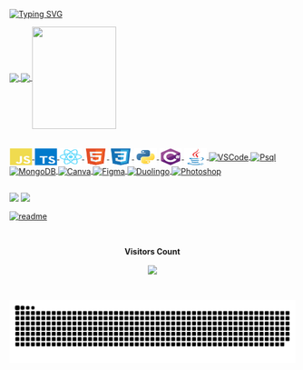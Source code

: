 [![Typing SVG](https://readme-typing-svg.herokuapp.com/?color=FF33C1&size=35&center=true&vCenter=true&width=1000&lines=HI,+My+name+is+Thayssa+Lima;I'm+19+years+old;I'm+from+Brazil;I+study+systems+analysis+and+development)](https://git.io/typing-svg)



<div>
  <a href="https://github.com/thaymml">
  <img height="180em"   align="center" src="https://github-readme-stats.vercel.app/api?username=thaymml&show_icons=true&theme=react&include_all_commits=true&count_private=true"/>
  <img height="180em"  align="center" src="https://github-readme-stats.vercel.app/api/top-langs/?username=thaymml&layout=compact&langs_count=7&theme=react" />
  <img align="center" width="148" height="180" src="https://media1.tenor.com/images/68e8337fb4eb7e40645d832c64762a8b/tenor.gif?itemid=19443613">
</div>
 <br>
<div  align="left"> 
  <div style="display: inline_block"><br>
  <img align="center" alt="Js" height="30" width="40" src="https://raw.githubusercontent.com/devicons/devicon/master/icons/javascript/javascript-plain.svg">
  <img align="center" alt="Ts" height="30" width="40" src="https://raw.githubusercontent.com/devicons/devicon/master/icons/typescript/typescript-plain.svg">
  <img align="center" alt="React" height="30" width="40" src="https://raw.githubusercontent.com/devicons/devicon/master/icons/react/react-original.svg">
  <img align="center" alt="HTML" height="30" width="40" src="https://raw.githubusercontent.com/devicons/devicon/master/icons/html5/html5-original.svg">
  <img align="center" alt="CSS" height="30" width="40" src="https://raw.githubusercontent.com/devicons/devicon/master/icons/css3/css3-original.svg">
  <img align="center" alt="Python" height="30" width="40" src="https://raw.githubusercontent.com/devicons/devicon/master/icons/python/python-original.svg">
  <img align="center" alt="Csharp" height="30" width="40" src="https://raw.githubusercontent.com/devicons/devicon/master/icons/csharp/csharp-original.svg">
  <img align="center" alt="java" height="30" width="40" src="https://raw.githubusercontent.com/devicons/devicon/master/icons/java/java-original.svg">
  <img align="center" alt="VSCode" height="30" width="40" title="Visual Studio Code" src="https://cdn.jsdelivr.net/gh/devicons/devicon/icons/vscode/vscode-original.svg">
  <img align="center" alt="Psql" height="30" width="40" title="PostgreSQL" src="https://cdn.jsdelivr.net/gh/devicons/devicon/icons/postgresql/postgresql-original-wordmark.svg">
  <img align="center" alt="MongoDB" height="30" width="40" title="MongoDB" src="https://cdn.jsdelivr.net/gh/devicons/devicon/icons/mongodb/mongodb-original.svg">
  <img align="center" alt="Canva" height="25" width="40" title="Canva" src=https://img.shields.io/badge/Canva-%2300C4CC.svg?&style>
 <img align="center" alt="Figma" height="25" width="50" title="Figma" src=https://img.shields.io/badge/Figma-F24E1E?style=for-the-badge&logo=figma&logoColor=white>
 <img align="center" alt="Duolingo" height="25" width="50" title="Duolingo" src=https://img.shields.io/badge/Duolingo-58CC02?style=for-the-badge&logo=Duolingo&logoColor=white>
 <img align="center" alt="Photoshop" height="25" width="50" title="Photoshop" src=https://aleen42.github.io/badges/src/photoshop.svg>




 ##
    
</div>
 <div> 
  <a href="thayssamortari@gmail.com"><img src="https://img.shields.io/badge/-Gmail-%23333?style=for-the-badge&logo=gmail&logoColor=white" target="_blank"></a>
  <a href="https://www.linkedin.com/in/thayssa-miguel-mortari-lima-2aaa83241/" target="_blank"><img src="https://img.shields.io/badge/-LinkedIn-%230077B5?style=for-the-badge&logo=linkedin&logoColor=white" target="_blank"></a> 
  
</div>
 
[![readme](https://github-readme-stats.vercel.app/api/pin/?username=thaymml&repo=thaymml&theme=react)](https://github.com/thaymml/thaymml)

<div align="center">
<br><p align="centre"><b>Visitors Count</b></p>  
<p align="center"><img align="center" src="https://profile-counter.glitch.me/{thaymml}/count.svg" /></p> 
<br>
</div>

![Snake animation](https://raw.githubusercontent.com/Platane/snk/output/github-contribution-grid-snake.svg) 
